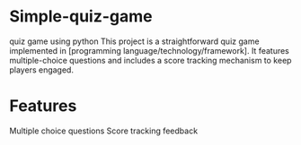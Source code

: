 # Simple-quiz-game
quiz game using python 
This project is a straightforward quiz game implemented in [programming language/technology/framework].
It features multiple-choice questions and includes a score tracking mechanism to keep players engaged.

# Features
Multiple choice questions
Score tracking
feedback
